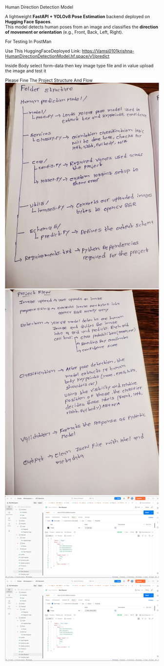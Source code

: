  Human Direction Detection Model

A lightweight **FastAPI + YOLOv8 Pose Estimation** backend deployed on **Hugging Face Spaces**.  
This model detects human poses from an image and classifies the **direction of movement or orientation** (e.g., Front, Back, Left, Right).

For Testing In PostMan

Use This HuggingFaceDeployed Link: https://Vamsi0101krishna-HumanDirectionDetectionModel.hf.space/v1/predict

Inside Body select form-data then key image type file and in value upload the image and test it

Please Fine The Project Structure And Flow
![image_alt](https://github.com/VamsiKrishna0101/HumanPredictionModel/blob/a3d0a6c60e85662084e8d557841d42a4ee77d40c/structure.jpg)
![image_alt](https://github.com/VamsiKrishna0101/HumanPredictionModel/blob/a3d0a6c60e85662084e8d557841d42a4ee77d40c/flow.jpg)
![image_alt](https://github.com/VamsiKrishna0101/HumanPredictionModel/blob/b985cf09b05140b01da4efe9af60f1573a73ac8f/right.png)
![image_alt](https://github.com/VamsiKrishna0101/HumanPredictionModel/blob/b985cf09b05140b01da4efe9af60f1573a73ac8f/fullbody.png)

